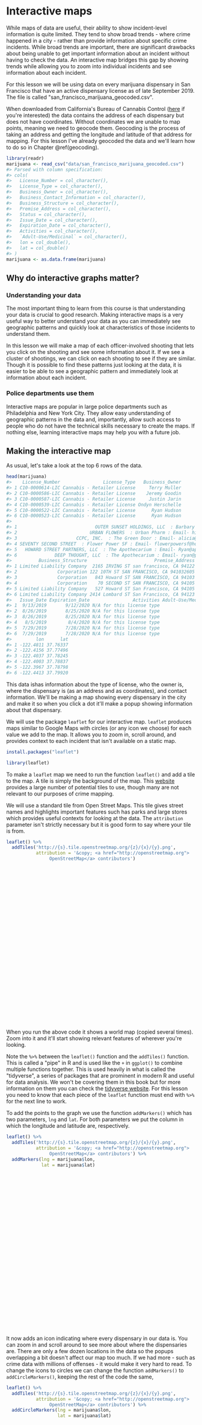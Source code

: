 
# Interactive maps

While maps of data are useful, their ability to show incident-level information is quite limited. They tend to show broad trends - where crime happened in a city - rather than provide information about specific crime incidents. While broad trends are important, there are significant drawbacks about being unable to get important information about an incident without having to check the data. An interactive map bridges this gap by showing trends while allowing you to zoom into individual incidents and see information about each incident.

For this lesson we will be using data on every marijuana dispensary in San Francisco that have an active dispensary license as of late September 2019. The file is called "san_francisco_marijuana_geocoded.csv".

When downloaded from California's Bureau of Cannabis Control ([here](https://aca5.accela.com/bcc/customization/bcc/cap/licenseSearch.aspx) if you're interested) the data contains the address of each dispensary but does not have coordinates. Without coordinates we are unable to map points, meaning we need to 
geocode them. Geocoding is the process of taking an address and getting the longitude and latitude of that address for mapping. For this lesson I've already geocoded the data and we'll learn how to do so in Chapter \@ref(geocoding).


```r
library(readr)
marijuana <- read_csv("data/san_francisco_marijuana_geocoded.csv")
#> Parsed with column specification:
#> cols(
#>   License_Number = col_character(),
#>   License_Type = col_character(),
#>   Business_Owner = col_character(),
#>   Business_Contact_Information = col_character(),
#>   Business_Structure = col_character(),
#>   Premise_Address = col_character(),
#>   Status = col_character(),
#>   Issue_Date = col_character(),
#>   Expiration_Date = col_character(),
#>   Activities = col_character(),
#>   `Adult-Use/Medicinal` = col_character(),
#>   lon = col_double(),
#>   lat = col_double()
#> )
marijuana <- as.data.frame(marijuana)
```


## Why do interactive graphs matter?

### Understanding your data

The most important thing to learn from this course is that understanding your data is crucial to good research. Making interactive maps is a very useful way to better understand your data as you can immediately see geographic patterns and quickly look at characteristics of those incidents to understand them. 

In this lesson we will make a map of each officer-involved shooting that lets you click on the shooting and see some information about it. If we see a cluster of shootings, we can click on each shooting to see if they are similar. Though it is possible to find these patterns just looking at the data, it is easier to be able to see a geographic pattern and immediately look at information about each incident.

### Police departments use them

Interactive maps are popular in large police departments such as Philadelphia and New York City. They allow easy understanding of geographic patterns in the data and, importantly, allow such access to people who do not have the technical skills necessary to create the maps. If nothing else, learning interactive maps may help you with a future job. 

## Making the interactive map 

As usual, let's take a look at the top 6 rows of the data.


```r
head(marijuana)
#>    License_Number                License_Type   Business_Owner
#> 1 C10-0000614-LIC Cannabis - Retailer License     Terry Muller
#> 2 C10-0000586-LIC Cannabis - Retailer License    Jeremy Goodin
#> 3 C10-0000587-LIC Cannabis - Retailer License     Justin Jarin
#> 4 C10-0000539-LIC Cannabis - Retailer License Ondyn Herschelle
#> 5 C10-0000522-LIC Cannabis - Retailer License      Ryan Hudson
#> 6 C10-0000523-LIC Cannabis - Retailer License      Ryan Hudson
#>                                                                                                           Business_Contact_Information
#> 1                             OUTER SUNSET HOLDINGS, LLC  : Barbary Coast Sunset : Email- terry@barbarycoastsf.com : Phone- 5107173246
#> 2                           URBAN FLOWERS  : Urban Pharm : Email- hilary@urbanpharmsf.com : Phone- 9168335343 : Website- www.up415.com
#> 3                      CCPC, INC.  : The Green Door : Email- alicia@greendoorsf.com : Phone- 4155419590 : Website- www.greendoorsf.com
#> 4 SEVENTY SECOND STREET  : Flower Power SF : Email- flowerpowersf@hotmail.com : Phone- 5103681262 : Website- flowerpowerdispensary.com
#> 5   HOWARD STREET PARTNERS, LLC  : The Apothecarium : Email- Ryan@apothecarium.com : Phone- 4157469001 : Website- www.apothecarium.com
#> 6              DEEP THOUGHT, LLC  : The Apothecarium : Email- ryan@pothecarium.com : Phone- 4157469001 : Website- www.Apothecarium.com
#>          Business_Structure                         Premise_Address Status
#> 1 Limited Liability Company  2165 IRVING ST san francisco, CA 94122 Active
#> 2               Corporation 122 10TH ST SAN FRANCISCO, CA 941032605 Active
#> 3               Corporation   843 Howard ST SAN FRANCISCO, CA 94103 Active
#> 4               Corporation    70 SECOND ST SAN FRANCISCO, CA 94105 Active
#> 5 Limited Liability Company   527 Howard ST San Francisco, CA 94105 Active
#> 6 Limited Liability Company 2414 Lombard ST San Francisco, CA 94123 Active
#>   Issue_Date Expiration_Date                Activities Adult-Use/Medicinal
#> 1  9/13/2019       9/12/2020 N/A for this license type                BOTH
#> 2  8/26/2019       8/25/2020 N/A for this license type                BOTH
#> 3  8/26/2019       8/25/2020 N/A for this license type                BOTH
#> 4   8/5/2019        8/4/2020 N/A for this license type                BOTH
#> 5  7/29/2019       7/28/2020 N/A for this license type                BOTH
#> 6  7/29/2019       7/28/2020 N/A for this license type                BOTH
#>         lon      lat
#> 1 -122.4811 37.76337
#> 2 -122.4156 37.77496
#> 3 -122.4037 37.78245
#> 4 -122.4003 37.78837
#> 5 -122.3967 37.78798
#> 6 -122.4413 37.79920
```

This data ishas information about the type of license, who the owner is, where the dispensary is (as an address and as coordinates), and contact information. We'll be making a map showing every dispensary in the city and make it so when you click a dot it'll make a popup showing information about that dispensary. 

We will use the package `leaflet` for our interactive map. `leaflet` produces maps similar to Google Maps with circles (or any icon we choose) for each value we add to the map. It allows you to zoom in, scroll around, and provides context to each incident that isn't available on a static map. 


```r
install.packages("leaflet")
```


```r
library(leaflet)
```

To make a `leaflet` map we need to run the function `leaflet()` and add a tile to the map. A tile is simply the background of the map. This [website](https://leaflet-extras.github.io/leaflet-providers/preview/) provides a large number of potential tiles to use, though many are not relevant to our purposes of crime mapping. 

We will use a standard tile from Open Street Maps. This tile gives street names and highlights important features such has parks and large stores which provides useful contexts for looking at the data. The `attribution` parameter isn't strictly necessary but it is good form to say where your tile is from.  


```r
leaflet() %>% 
  addTiles('http://{s}.tile.openstreetmap.org/{z}/{x}/{y}.png', 
           attribution = '&copy; <a href="http://openstreetmap.org">
                OpenStreetMap</a> contributors')
```

<!--html_preserve--><div id="htmlwidget-59103d2ecbaf6f64a13b" style="width:90%;height:415.296px;" class="leaflet html-widget"></div>
<script type="application/json" data-for="htmlwidget-59103d2ecbaf6f64a13b">{"x":{"options":{"crs":{"crsClass":"L.CRS.EPSG3857","code":null,"proj4def":null,"projectedBounds":null,"options":{}}},"calls":[{"method":"addTiles","args":["http://{s}.tile.openstreetmap.org/{z}/{x}/{y}.png",null,null,{"minZoom":0,"maxZoom":18,"tileSize":256,"subdomains":"abc","errorTileUrl":"","tms":false,"noWrap":false,"zoomOffset":0,"zoomReverse":false,"opacity":1,"zIndex":1,"detectRetina":false,"attribution":"&copy; <a href=\"http://openstreetmap.org\">\n                OpenStreetMap<\/a> contributors"}]}]},"evals":[],"jsHooks":[]}</script><!--/html_preserve-->

When you run the above code it shows a world map (copied several times). Zoom into it and it'll start showing relevant features of wherever you're looking.

Note the `%>%` between the `leaflet()` function and the `addTiles()` function. This is called a "pipe" in R and is used like the `+` in `ggplot()` to combine multiple functions together. This is used heavily in what is called the "tidyverse", a series of packages that are prominent in modern R and useful for data analysis. We won't be covering them in this book but for more information on them you can check the [tidyverse website](https://www.tidyverse.org/). For this lesson you need to know that each piece of the `leaflet` function must end with `%>%` for the next line to work. 

To add the points to the graph we use the function `addMarkers()` which has two parameters, `lng` and `lat`. For both parameters we put the column in which the longitude and latitude are, respectively.


```r
leaflet() %>% 
  addTiles('http://{s}.tile.openstreetmap.org/{z}/{x}/{y}.png', 
           attribution = '&copy; <a href="http://openstreetmap.org">
                OpenStreetMap</a> contributors') %>%
  addMarkers(lng = marijuana$lon, 
             lat = marijuana$lat)
```

<!--html_preserve--><div id="htmlwidget-bd15d1cb75fcb643ff32" style="width:90%;height:415.296px;" class="leaflet html-widget"></div>
<script type="application/json" data-for="htmlwidget-bd15d1cb75fcb643ff32">{"x":{"options":{"crs":{"crsClass":"L.CRS.EPSG3857","code":null,"proj4def":null,"projectedBounds":null,"options":{}}},"calls":[{"method":"addTiles","args":["http://{s}.tile.openstreetmap.org/{z}/{x}/{y}.png",null,null,{"minZoom":0,"maxZoom":18,"tileSize":256,"subdomains":"abc","errorTileUrl":"","tms":false,"noWrap":false,"zoomOffset":0,"zoomReverse":false,"opacity":1,"zIndex":1,"detectRetina":false,"attribution":"&copy; <a href=\"http://openstreetmap.org\">\n                OpenStreetMap<\/a> contributors"}]},{"method":"addMarkers","args":[[37.763368513994,37.7749608909055,37.7824456322351,37.7883655156675,37.7879786211266,37.7991993439031,37.776723025795,37.7716441737549,37.7683642435144,37.7661342361937,37.7149433225515,37.7768233749783,37.7721656633102,37.7779165026544,37.7579164818224,37.7868596560969,37.7885928301402,37.7764332217669,37.7723969821552,37.7933583439031,37.7150078334871,37.780630513994,37.7439846089216,37.7296109572681,37.7106912181603,37.7758773583299,37.7818572767325,37.756626757978,37.7434740591205,37.7820036361302,37.7765260973827,37.7470720901957,37.7573373388828],[-122.481130636274,-122.415558808789,-122.403690577558,-122.400299094379,-122.396710580876,-122.441332845548,-122.401600870362,-122.416630208985,-122.427647255684,-122.419734009839,-122.442329761989,-122.414038364158,-122.429907545098,-122.415859554417,-122.418945411016,-122.419454935744,-122.403642363466,-122.41451924661,-122.422663566606,-122.399141820013,-122.442249162935,-122.471140300998,-122.421625124618,-122.430460425904,-122.404194082723,-122.438473648075,-122.407646582867,-122.418903381384,-122.421339303364,-122.408380614202,-122.414985660825,-122.418860565064,-122.388386289774],null,null,null,{"interactive":true,"draggable":false,"keyboard":true,"title":"","alt":"","zIndexOffset":0,"opacity":1,"riseOnHover":false,"riseOffset":250},null,null,null,null,null,{"interactive":false,"permanent":false,"direction":"auto","opacity":1,"offset":[0,0],"textsize":"10px","textOnly":false,"className":"","sticky":true},null]}],"limits":{"lat":[37.7106912181603,37.7991993439031],"lng":[-122.481130636274,-122.388386289774]}},"evals":[],"jsHooks":[]}</script><!--/html_preserve-->

It now adds an icon indicating where every dispensary in our data is. You can zoom in and scroll around to see more about where the dispensaries are. There are only a few dozen locations in the data so the popups overlapping a bit doesn't affect our map too much. If we had more - such as crime data with millions of offenses - it would make it very hard to read. To change the icons to circles we can change the function `addMarkers()` to `addCircleMarkers()`, keeping the rest of the code the same, 


```r
leaflet() %>% 
  addTiles('http://{s}.tile.openstreetmap.org/{z}/{x}/{y}.png', 
           attribution = '&copy; <a href="http://openstreetmap.org">
                OpenStreetMap</a> contributors') %>%
  addCircleMarkers(lng = marijuana$lon, 
                   lat = marijuana$lat)
```

<!--html_preserve--><div id="htmlwidget-4709e44e57f1bab422a2" style="width:90%;height:415.296px;" class="leaflet html-widget"></div>
<script type="application/json" data-for="htmlwidget-4709e44e57f1bab422a2">{"x":{"options":{"crs":{"crsClass":"L.CRS.EPSG3857","code":null,"proj4def":null,"projectedBounds":null,"options":{}}},"calls":[{"method":"addTiles","args":["http://{s}.tile.openstreetmap.org/{z}/{x}/{y}.png",null,null,{"minZoom":0,"maxZoom":18,"tileSize":256,"subdomains":"abc","errorTileUrl":"","tms":false,"noWrap":false,"zoomOffset":0,"zoomReverse":false,"opacity":1,"zIndex":1,"detectRetina":false,"attribution":"&copy; <a href=\"http://openstreetmap.org\">\n                OpenStreetMap<\/a> contributors"}]},{"method":"addCircleMarkers","args":[[37.763368513994,37.7749608909055,37.7824456322351,37.7883655156675,37.7879786211266,37.7991993439031,37.776723025795,37.7716441737549,37.7683642435144,37.7661342361937,37.7149433225515,37.7768233749783,37.7721656633102,37.7779165026544,37.7579164818224,37.7868596560969,37.7885928301402,37.7764332217669,37.7723969821552,37.7933583439031,37.7150078334871,37.780630513994,37.7439846089216,37.7296109572681,37.7106912181603,37.7758773583299,37.7818572767325,37.756626757978,37.7434740591205,37.7820036361302,37.7765260973827,37.7470720901957,37.7573373388828],[-122.481130636274,-122.415558808789,-122.403690577558,-122.400299094379,-122.396710580876,-122.441332845548,-122.401600870362,-122.416630208985,-122.427647255684,-122.419734009839,-122.442329761989,-122.414038364158,-122.429907545098,-122.415859554417,-122.418945411016,-122.419454935744,-122.403642363466,-122.41451924661,-122.422663566606,-122.399141820013,-122.442249162935,-122.471140300998,-122.421625124618,-122.430460425904,-122.404194082723,-122.438473648075,-122.407646582867,-122.418903381384,-122.421339303364,-122.408380614202,-122.414985660825,-122.418860565064,-122.388386289774],10,null,null,{"interactive":true,"className":"","stroke":true,"color":"#03F","weight":5,"opacity":0.5,"fill":true,"fillColor":"#03F","fillOpacity":0.2},null,null,null,null,null,{"interactive":false,"permanent":false,"direction":"auto","opacity":1,"offset":[0,0],"textsize":"10px","textOnly":false,"className":"","sticky":true},null]}],"limits":{"lat":[37.7106912181603,37.7991993439031],"lng":[-122.481130636274,-122.388386289774]}},"evals":[],"jsHooks":[]}</script><!--/html_preserve-->

This makes the icon into circles but they are still large and cover most of the map. To adjust the size of our icons we use the `radius` parameter in `addMarkers()` or `addCircleMarkers()`. The larger the radius, the larger the icons. 


```r
leaflet() %>% 
  addTiles('http://{s}.tile.openstreetmap.org/{z}/{x}/{y}.png', 
           attribution = '&copy; <a href="http://openstreetmap.org">
                OpenStreetMap</a> contributors') %>%
  addCircleMarkers(lng = marijuana$lon, 
                   lat = marijuana$lat,
                   radius = 5)
```

<!--html_preserve--><div id="htmlwidget-11b168657148ae10291a" style="width:90%;height:415.296px;" class="leaflet html-widget"></div>
<script type="application/json" data-for="htmlwidget-11b168657148ae10291a">{"x":{"options":{"crs":{"crsClass":"L.CRS.EPSG3857","code":null,"proj4def":null,"projectedBounds":null,"options":{}}},"calls":[{"method":"addTiles","args":["http://{s}.tile.openstreetmap.org/{z}/{x}/{y}.png",null,null,{"minZoom":0,"maxZoom":18,"tileSize":256,"subdomains":"abc","errorTileUrl":"","tms":false,"noWrap":false,"zoomOffset":0,"zoomReverse":false,"opacity":1,"zIndex":1,"detectRetina":false,"attribution":"&copy; <a href=\"http://openstreetmap.org\">\n                OpenStreetMap<\/a> contributors"}]},{"method":"addCircleMarkers","args":[[37.763368513994,37.7749608909055,37.7824456322351,37.7883655156675,37.7879786211266,37.7991993439031,37.776723025795,37.7716441737549,37.7683642435144,37.7661342361937,37.7149433225515,37.7768233749783,37.7721656633102,37.7779165026544,37.7579164818224,37.7868596560969,37.7885928301402,37.7764332217669,37.7723969821552,37.7933583439031,37.7150078334871,37.780630513994,37.7439846089216,37.7296109572681,37.7106912181603,37.7758773583299,37.7818572767325,37.756626757978,37.7434740591205,37.7820036361302,37.7765260973827,37.7470720901957,37.7573373388828],[-122.481130636274,-122.415558808789,-122.403690577558,-122.400299094379,-122.396710580876,-122.441332845548,-122.401600870362,-122.416630208985,-122.427647255684,-122.419734009839,-122.442329761989,-122.414038364158,-122.429907545098,-122.415859554417,-122.418945411016,-122.419454935744,-122.403642363466,-122.41451924661,-122.422663566606,-122.399141820013,-122.442249162935,-122.471140300998,-122.421625124618,-122.430460425904,-122.404194082723,-122.438473648075,-122.407646582867,-122.418903381384,-122.421339303364,-122.408380614202,-122.414985660825,-122.418860565064,-122.388386289774],5,null,null,{"interactive":true,"className":"","stroke":true,"color":"#03F","weight":5,"opacity":0.5,"fill":true,"fillColor":"#03F","fillOpacity":0.2},null,null,null,null,null,{"interactive":false,"permanent":false,"direction":"auto","opacity":1,"offset":[0,0],"textsize":"10px","textOnly":false,"className":"","sticky":true},null]}],"limits":{"lat":[37.7106912181603,37.7991993439031],"lng":[-122.481130636274,-122.388386289774]}},"evals":[],"jsHooks":[]}</script><!--/html_preserve-->

Setting the `radius` option to 5 shrinks the size of the icon a lot. In your own maps you'll have to fiddle with this option to get it to look the way you want. Let's move on to adding information about each icon when clicked upon. 

## Adding popup information

The parameter `popup` in the `addMarkers()` or `addCircleMarkers()` functions lets you input a character value (if not already a character value it will convert it to one) and that will be shown as a popup when you click on the icon. Let's start simple here by inputting the business owner column in our data and then build it up to a more complicated popup. 


```r
leaflet() %>% 
  addTiles('http://{s}.tile.openstreetmap.org/{z}/{x}/{y}.png', 
           attribution = '&copy; <a href="http://openstreetmap.org">
                OpenStreetMap</a> contributors') %>%
  addCircleMarkers(lng = marijuana$lon, 
             lat = marijuana$lat,
                   radius = 5,
                   popup = marijuana$Business_Owner)
```

<!--html_preserve--><div id="htmlwidget-5b9f61d6dd3808260d1e" style="width:90%;height:415.296px;" class="leaflet html-widget"></div>
<script type="application/json" data-for="htmlwidget-5b9f61d6dd3808260d1e">{"x":{"options":{"crs":{"crsClass":"L.CRS.EPSG3857","code":null,"proj4def":null,"projectedBounds":null,"options":{}}},"calls":[{"method":"addTiles","args":["http://{s}.tile.openstreetmap.org/{z}/{x}/{y}.png",null,null,{"minZoom":0,"maxZoom":18,"tileSize":256,"subdomains":"abc","errorTileUrl":"","tms":false,"noWrap":false,"zoomOffset":0,"zoomReverse":false,"opacity":1,"zIndex":1,"detectRetina":false,"attribution":"&copy; <a href=\"http://openstreetmap.org\">\n                OpenStreetMap<\/a> contributors"}]},{"method":"addCircleMarkers","args":[[37.763368513994,37.7749608909055,37.7824456322351,37.7883655156675,37.7879786211266,37.7991993439031,37.776723025795,37.7716441737549,37.7683642435144,37.7661342361937,37.7149433225515,37.7768233749783,37.7721656633102,37.7779165026544,37.7579164818224,37.7868596560969,37.7885928301402,37.7764332217669,37.7723969821552,37.7933583439031,37.7150078334871,37.780630513994,37.7439846089216,37.7296109572681,37.7106912181603,37.7758773583299,37.7818572767325,37.756626757978,37.7434740591205,37.7820036361302,37.7765260973827,37.7470720901957,37.7573373388828],[-122.481130636274,-122.415558808789,-122.403690577558,-122.400299094379,-122.396710580876,-122.441332845548,-122.401600870362,-122.416630208985,-122.427647255684,-122.419734009839,-122.442329761989,-122.414038364158,-122.429907545098,-122.415859554417,-122.418945411016,-122.419454935744,-122.403642363466,-122.41451924661,-122.422663566606,-122.399141820013,-122.442249162935,-122.471140300998,-122.421625124618,-122.430460425904,-122.404194082723,-122.438473648075,-122.407646582867,-122.418903381384,-122.421339303364,-122.408380614202,-122.414985660825,-122.418860565064,-122.388386289774],5,null,null,{"interactive":true,"className":"","stroke":true,"color":"#03F","weight":5,"opacity":0.5,"fill":true,"fillColor":"#03F","fillOpacity":0.2},null,null,["Terry Muller","Jeremy Goodin","Justin Jarin","Ondyn Herschelle","Ryan Hudson","Ryan Hudson","Cameron Wald","Almir Guimaraes","Ryan Hudson","Michael Breyburg","Caleb Counts","Joseph Pearson","Joseph Pearson","Brendan Hallinan","Khader ElShawa","Clayton Kopp","Wyatt Lin","Heidi Hanley","Abdelkader Chenbod","Tara McKnight","Mikhail Mekk","Martin Higgins","Martin Higgins","Kevin Reed","Victor Nguyen","Tariq Alazraie: Tariq Alazraie","Jesse Henry","gus murad","Brian Mitchell: Brian Mitchell","Stephen Rechif","Martin Olive","Arthur Vugelman: Arthur Vugelman","Robert Watson: Robert Watson"],null,null,{"interactive":false,"permanent":false,"direction":"auto","opacity":1,"offset":[0,0],"textsize":"10px","textOnly":false,"className":"","sticky":true},null]}],"limits":{"lat":[37.7106912181603,37.7991993439031],"lng":[-122.481130636274,-122.388386289774]}},"evals":[],"jsHooks":[]}</script><!--/html_preserve-->

Try clicking around and you'll see that the owner of the dispensary you clicked on appears over the dot. We usually want to have a title indicating what the value in the popup means. We can do this by using the `paste()` function to combine text explaining the value with the value itself. Let's add the words "Business Owner:" before the business owner column.


```r
leaflet() %>% 
  addTiles('http://{s}.tile.openstreetmap.org/{z}/{x}/{y}.png', 
           attribution = '&copy; <a href="http://openstreetmap.org">
                OpenStreetMap</a> contributors') %>%
  addCircleMarkers(lng = marijuana$lon, 
             lat = marijuana$lat,
                   radius = 5,
                   popup = paste("Business Owner:", marijuana$Business_Owner))
```

<!--html_preserve--><div id="htmlwidget-58e62786100a39e62e7a" style="width:90%;height:415.296px;" class="leaflet html-widget"></div>
<script type="application/json" data-for="htmlwidget-58e62786100a39e62e7a">{"x":{"options":{"crs":{"crsClass":"L.CRS.EPSG3857","code":null,"proj4def":null,"projectedBounds":null,"options":{}}},"calls":[{"method":"addTiles","args":["http://{s}.tile.openstreetmap.org/{z}/{x}/{y}.png",null,null,{"minZoom":0,"maxZoom":18,"tileSize":256,"subdomains":"abc","errorTileUrl":"","tms":false,"noWrap":false,"zoomOffset":0,"zoomReverse":false,"opacity":1,"zIndex":1,"detectRetina":false,"attribution":"&copy; <a href=\"http://openstreetmap.org\">\n                OpenStreetMap<\/a> contributors"}]},{"method":"addCircleMarkers","args":[[37.763368513994,37.7749608909055,37.7824456322351,37.7883655156675,37.7879786211266,37.7991993439031,37.776723025795,37.7716441737549,37.7683642435144,37.7661342361937,37.7149433225515,37.7768233749783,37.7721656633102,37.7779165026544,37.7579164818224,37.7868596560969,37.7885928301402,37.7764332217669,37.7723969821552,37.7933583439031,37.7150078334871,37.780630513994,37.7439846089216,37.7296109572681,37.7106912181603,37.7758773583299,37.7818572767325,37.756626757978,37.7434740591205,37.7820036361302,37.7765260973827,37.7470720901957,37.7573373388828],[-122.481130636274,-122.415558808789,-122.403690577558,-122.400299094379,-122.396710580876,-122.441332845548,-122.401600870362,-122.416630208985,-122.427647255684,-122.419734009839,-122.442329761989,-122.414038364158,-122.429907545098,-122.415859554417,-122.418945411016,-122.419454935744,-122.403642363466,-122.41451924661,-122.422663566606,-122.399141820013,-122.442249162935,-122.471140300998,-122.421625124618,-122.430460425904,-122.404194082723,-122.438473648075,-122.407646582867,-122.418903381384,-122.421339303364,-122.408380614202,-122.414985660825,-122.418860565064,-122.388386289774],5,null,null,{"interactive":true,"className":"","stroke":true,"color":"#03F","weight":5,"opacity":0.5,"fill":true,"fillColor":"#03F","fillOpacity":0.2},null,null,["Business Owner: Terry Muller","Business Owner: Jeremy Goodin","Business Owner: Justin Jarin","Business Owner: Ondyn Herschelle","Business Owner: Ryan Hudson","Business Owner: Ryan Hudson","Business Owner: Cameron Wald","Business Owner: Almir Guimaraes","Business Owner: Ryan Hudson","Business Owner: Michael Breyburg","Business Owner: Caleb Counts","Business Owner: Joseph Pearson","Business Owner: Joseph Pearson","Business Owner: Brendan Hallinan","Business Owner: Khader ElShawa","Business Owner: Clayton Kopp","Business Owner: Wyatt Lin","Business Owner: Heidi Hanley","Business Owner: Abdelkader Chenbod","Business Owner: Tara McKnight","Business Owner: Mikhail Mekk","Business Owner: Martin Higgins","Business Owner: Martin Higgins","Business Owner: Kevin Reed","Business Owner: Victor Nguyen","Business Owner: Tariq Alazraie: Tariq Alazraie","Business Owner: Jesse Henry","Business Owner: gus murad","Business Owner: Brian Mitchell: Brian Mitchell","Business Owner: Stephen Rechif","Business Owner: Martin Olive","Business Owner: Arthur Vugelman: Arthur Vugelman","Business Owner: Robert Watson: Robert Watson"],null,null,{"interactive":false,"permanent":false,"direction":"auto","opacity":1,"offset":[0,0],"textsize":"10px","textOnly":false,"className":"","sticky":true},null]}],"limits":{"lat":[37.7106912181603,37.7991993439031],"lng":[-122.481130636274,-122.388386289774]}},"evals":[],"jsHooks":[]}</script><!--/html_preserve-->

We don't have too much information in the data but we let's add the address and license number to the popup by adding them to the `paste()` function we're using. 


```r
leaflet() %>% 
  addTiles('http://{s}.tile.openstreetmap.org/{z}/{x}/{y}.png', 
           attribution = '&copy; <a href="http://openstreetmap.org">
                OpenStreetMap</a> contributors') %>%
  addCircleMarkers(lng = marijuana$lon, 
             lat = marijuana$lat,
                   radius = 5,
                   popup = paste("Business Owner:", marijuana$Business_Owner,
                                 "Address:", marijuana$Premise_Address,
                                 "License:", marijuana$License_Number))
```

<!--html_preserve--><div id="htmlwidget-da07234df011a897ae41" style="width:90%;height:415.296px;" class="leaflet html-widget"></div>
<script type="application/json" data-for="htmlwidget-da07234df011a897ae41">{"x":{"options":{"crs":{"crsClass":"L.CRS.EPSG3857","code":null,"proj4def":null,"projectedBounds":null,"options":{}}},"calls":[{"method":"addTiles","args":["http://{s}.tile.openstreetmap.org/{z}/{x}/{y}.png",null,null,{"minZoom":0,"maxZoom":18,"tileSize":256,"subdomains":"abc","errorTileUrl":"","tms":false,"noWrap":false,"zoomOffset":0,"zoomReverse":false,"opacity":1,"zIndex":1,"detectRetina":false,"attribution":"&copy; <a href=\"http://openstreetmap.org\">\n                OpenStreetMap<\/a> contributors"}]},{"method":"addCircleMarkers","args":[[37.763368513994,37.7749608909055,37.7824456322351,37.7883655156675,37.7879786211266,37.7991993439031,37.776723025795,37.7716441737549,37.7683642435144,37.7661342361937,37.7149433225515,37.7768233749783,37.7721656633102,37.7779165026544,37.7579164818224,37.7868596560969,37.7885928301402,37.7764332217669,37.7723969821552,37.7933583439031,37.7150078334871,37.780630513994,37.7439846089216,37.7296109572681,37.7106912181603,37.7758773583299,37.7818572767325,37.756626757978,37.7434740591205,37.7820036361302,37.7765260973827,37.7470720901957,37.7573373388828],[-122.481130636274,-122.415558808789,-122.403690577558,-122.400299094379,-122.396710580876,-122.441332845548,-122.401600870362,-122.416630208985,-122.427647255684,-122.419734009839,-122.442329761989,-122.414038364158,-122.429907545098,-122.415859554417,-122.418945411016,-122.419454935744,-122.403642363466,-122.41451924661,-122.422663566606,-122.399141820013,-122.442249162935,-122.471140300998,-122.421625124618,-122.430460425904,-122.404194082723,-122.438473648075,-122.407646582867,-122.418903381384,-122.421339303364,-122.408380614202,-122.414985660825,-122.418860565064,-122.388386289774],5,null,null,{"interactive":true,"className":"","stroke":true,"color":"#03F","weight":5,"opacity":0.5,"fill":true,"fillColor":"#03F","fillOpacity":0.2},null,null,["Business Owner: Terry Muller Address: 2165 IRVING ST san francisco, CA 94122 License: C10-0000614-LIC","Business Owner: Jeremy Goodin Address: 122 10TH ST SAN FRANCISCO, CA 941032605 License: C10-0000586-LIC","Business Owner: Justin Jarin Address: 843 Howard ST SAN FRANCISCO, CA 94103 License: C10-0000587-LIC","Business Owner: Ondyn Herschelle Address: 70 SECOND ST SAN FRANCISCO, CA 94105 License: C10-0000539-LIC","Business Owner: Ryan Hudson Address: 527 Howard ST San Francisco, CA 94105 License: C10-0000522-LIC","Business Owner: Ryan Hudson Address: 2414 Lombard ST San Francisco, CA 94123 License: C10-0000523-LIC","Business Owner: Cameron Wald Address: 761 BRYANT ST SAN FRANCISCO, CA 941071014 License: C10-0000527-LIC","Business Owner: Almir Guimaraes Address: 211 12th ST San Francisco, CA 941033717 License: C10-0000512-LIC","Business Owner: Ryan Hudson Address: 2029 MARKET ST SAN FRANCISCO, CA 94114 License: C10-0000515-LIC","Business Owner: Michael Breyburg Address: 1933 MISSION ST SAN FRANCISCO, CA 941033441 License: C10-0000490-LIC","Business Owner: Caleb Counts Address: 5234 MISSION ST SAN FRANCISCO, CA 941123732 License: C10-0000501-LIC","Business Owner: Joseph Pearson Address: 1256 Mission ST San Francisco, CA 94103 License: C10-0000452-LIC","Business Owner: Joseph Pearson Address: 473 Haight ST San Francisco, CA 94117 License: C10-0000453-LIC","Business Owner: Brendan Hallinan Address: 1276 Market ST San Francisco, CA 94102 License: C10-0000427-LIC","Business Owner: Khader ElShawa Address: 2441 MISSION ST SAN FRANCISCO, CA 941102414 License: C10-0000437-LIC","Business Owner: Clayton Kopp Address: 1077 POST ST SAN FRANCISCO, CA 94109 License: C10-0000387-LIC","Business Owner: Wyatt Lin Address: 49 KEARNY ST SAN FRANCISCO, CA 94108 License: C10-0000358-LIC","Business Owner: Heidi Hanley Address: 1284 MISSION ST SAN FRANCISCO, CA 94103 License: C10-0000308-LIC","Business Owner: Abdelkader Chenbod Address: 14 VALENCIA ST SAN FRANCISCO, CA 941031102 License: C10-0000281-LIC","Business Owner: Tara McKnight Address: 212 CALIFORNIA ST SAN FRANCISCO, CA 941114405 License: C10-0000282-LIC","Business Owner: Mikhail Mekk Address: 5258 MISSION ST SAN FRANCISCO, CA 94112 License: C10-0000265-LIC","Business Owner: Martin Higgins Address: 4811 GEARY BLVD SAN FRANCISCO, CA 94118 License: C10-0000202-LIC","Business Owner: Martin Higgins Address: 33 29TH ST SAN FRANCISCO, CA 94110 License: C10-0000205-LIC","Business Owner: Kevin Reed Address: 4218 MISSION ST SAN FRANCISCO, CA 94112 License: C10-0000200-LIC","Business Owner: Victor Nguyen Address: 2442 BAYSHORE BLVD SAN FRANCISCO, CA 94134 License: C10-0000152-LIC","Business Owner: Tariq Alazraie: Tariq Alazraie Address: 1326 Grove ST San Francisco, CA 94117 License: C10-0000158-LIC","Business Owner: Jesse Henry Address: 952 MISSION ST SAN FRANCISCO, CA 941032911 License: C10-0000127-LIC","Business Owner: gus murad Address: 2520 Mission ST San Francisco, CA 94110 License: C10-0000133-LIC","Business Owner: Brian Mitchell: Brian Mitchell Address: 3326 mission ST san francisco, CA 94110 License: C10-0000053-LIC","Business Owner: Stephen Rechif Address: 471 JESSIE ST SAN FRANCISCO, CA 94103 License: C10-0000043-LIC","Business Owner: Martin Olive Address: 79 9TH ST SAN FRANCISCO, CA 941031401 License: C10-0000035-LIC","Business Owner: Arthur Vugelman: Arthur Vugelman Address: 3139 MISSION ST SAN FRANCISCO, CA 94110 License: C10-0000016-LIC","Business Owner: Robert Watson: Robert Watson Address: 2544 3RD ST SAN FRANCISCO, CA 94122 License: C10-0000005-LIC"],null,null,{"interactive":false,"permanent":false,"direction":"auto","opacity":1,"offset":[0,0],"textsize":"10px","textOnly":false,"className":"","sticky":true},null]}],"limits":{"lat":[37.7106912181603,37.7991993439031],"lng":[-122.481130636274,-122.388386289774]}},"evals":[],"jsHooks":[]}</script><!--/html_preserve-->

Just adding the location text makes it try to print out everything on one line which is hard to read. If we add the text `<br>` where we want a line break it will make one. `<br>` is the HTML tag for line-break which is why it works making a new line in this case. 


```r
leaflet() %>% 
  addTiles('http://{s}.tile.openstreetmap.org/{z}/{x}/{y}.png', 
           attribution = '&copy; <a href="http://openstreetmap.org">
                OpenStreetMap</a> contributors') %>%
  addCircleMarkers(lng = marijuana$lon, 
             lat = marijuana$lat,
                   radius = 5,
                   popup = paste("Business Owner:", marijuana$Business_Owner,
                                 "<br>",
                                 "Address:", marijuana$Premise_Address,
                                 "<br>",
                                 "License:", marijuana$License_Number))
```

<!--html_preserve--><div id="htmlwidget-264076b961d32af3464d" style="width:90%;height:415.296px;" class="leaflet html-widget"></div>
<script type="application/json" data-for="htmlwidget-264076b961d32af3464d">{"x":{"options":{"crs":{"crsClass":"L.CRS.EPSG3857","code":null,"proj4def":null,"projectedBounds":null,"options":{}}},"calls":[{"method":"addTiles","args":["http://{s}.tile.openstreetmap.org/{z}/{x}/{y}.png",null,null,{"minZoom":0,"maxZoom":18,"tileSize":256,"subdomains":"abc","errorTileUrl":"","tms":false,"noWrap":false,"zoomOffset":0,"zoomReverse":false,"opacity":1,"zIndex":1,"detectRetina":false,"attribution":"&copy; <a href=\"http://openstreetmap.org\">\n                OpenStreetMap<\/a> contributors"}]},{"method":"addCircleMarkers","args":[[37.763368513994,37.7749608909055,37.7824456322351,37.7883655156675,37.7879786211266,37.7991993439031,37.776723025795,37.7716441737549,37.7683642435144,37.7661342361937,37.7149433225515,37.7768233749783,37.7721656633102,37.7779165026544,37.7579164818224,37.7868596560969,37.7885928301402,37.7764332217669,37.7723969821552,37.7933583439031,37.7150078334871,37.780630513994,37.7439846089216,37.7296109572681,37.7106912181603,37.7758773583299,37.7818572767325,37.756626757978,37.7434740591205,37.7820036361302,37.7765260973827,37.7470720901957,37.7573373388828],[-122.481130636274,-122.415558808789,-122.403690577558,-122.400299094379,-122.396710580876,-122.441332845548,-122.401600870362,-122.416630208985,-122.427647255684,-122.419734009839,-122.442329761989,-122.414038364158,-122.429907545098,-122.415859554417,-122.418945411016,-122.419454935744,-122.403642363466,-122.41451924661,-122.422663566606,-122.399141820013,-122.442249162935,-122.471140300998,-122.421625124618,-122.430460425904,-122.404194082723,-122.438473648075,-122.407646582867,-122.418903381384,-122.421339303364,-122.408380614202,-122.414985660825,-122.418860565064,-122.388386289774],5,null,null,{"interactive":true,"className":"","stroke":true,"color":"#03F","weight":5,"opacity":0.5,"fill":true,"fillColor":"#03F","fillOpacity":0.2},null,null,["Business Owner: Terry Muller <br> Address: 2165 IRVING ST san francisco, CA 94122 <br> License: C10-0000614-LIC","Business Owner: Jeremy Goodin <br> Address: 122 10TH ST SAN FRANCISCO, CA 941032605 <br> License: C10-0000586-LIC","Business Owner: Justin Jarin <br> Address: 843 Howard ST SAN FRANCISCO, CA 94103 <br> License: C10-0000587-LIC","Business Owner: Ondyn Herschelle <br> Address: 70 SECOND ST SAN FRANCISCO, CA 94105 <br> License: C10-0000539-LIC","Business Owner: Ryan Hudson <br> Address: 527 Howard ST San Francisco, CA 94105 <br> License: C10-0000522-LIC","Business Owner: Ryan Hudson <br> Address: 2414 Lombard ST San Francisco, CA 94123 <br> License: C10-0000523-LIC","Business Owner: Cameron Wald <br> Address: 761 BRYANT ST SAN FRANCISCO, CA 941071014 <br> License: C10-0000527-LIC","Business Owner: Almir Guimaraes <br> Address: 211 12th ST San Francisco, CA 941033717 <br> License: C10-0000512-LIC","Business Owner: Ryan Hudson <br> Address: 2029 MARKET ST SAN FRANCISCO, CA 94114 <br> License: C10-0000515-LIC","Business Owner: Michael Breyburg <br> Address: 1933 MISSION ST SAN FRANCISCO, CA 941033441 <br> License: C10-0000490-LIC","Business Owner: Caleb Counts <br> Address: 5234 MISSION ST SAN FRANCISCO, CA 941123732 <br> License: C10-0000501-LIC","Business Owner: Joseph Pearson <br> Address: 1256 Mission ST San Francisco, CA 94103 <br> License: C10-0000452-LIC","Business Owner: Joseph Pearson <br> Address: 473 Haight ST San Francisco, CA 94117 <br> License: C10-0000453-LIC","Business Owner: Brendan Hallinan <br> Address: 1276 Market ST San Francisco, CA 94102 <br> License: C10-0000427-LIC","Business Owner: Khader ElShawa <br> Address: 2441 MISSION ST SAN FRANCISCO, CA 941102414 <br> License: C10-0000437-LIC","Business Owner: Clayton Kopp <br> Address: 1077 POST ST SAN FRANCISCO, CA 94109 <br> License: C10-0000387-LIC","Business Owner: Wyatt Lin <br> Address: 49 KEARNY ST SAN FRANCISCO, CA 94108 <br> License: C10-0000358-LIC","Business Owner: Heidi Hanley <br> Address: 1284 MISSION ST SAN FRANCISCO, CA 94103 <br> License: C10-0000308-LIC","Business Owner: Abdelkader Chenbod <br> Address: 14 VALENCIA ST SAN FRANCISCO, CA 941031102 <br> License: C10-0000281-LIC","Business Owner: Tara McKnight <br> Address: 212 CALIFORNIA ST SAN FRANCISCO, CA 941114405 <br> License: C10-0000282-LIC","Business Owner: Mikhail Mekk <br> Address: 5258 MISSION ST SAN FRANCISCO, CA 94112 <br> License: C10-0000265-LIC","Business Owner: Martin Higgins <br> Address: 4811 GEARY BLVD SAN FRANCISCO, CA 94118 <br> License: C10-0000202-LIC","Business Owner: Martin Higgins <br> Address: 33 29TH ST SAN FRANCISCO, CA 94110 <br> License: C10-0000205-LIC","Business Owner: Kevin Reed <br> Address: 4218 MISSION ST SAN FRANCISCO, CA 94112 <br> License: C10-0000200-LIC","Business Owner: Victor Nguyen <br> Address: 2442 BAYSHORE BLVD SAN FRANCISCO, CA 94134 <br> License: C10-0000152-LIC","Business Owner: Tariq Alazraie: Tariq Alazraie <br> Address: 1326 Grove ST San Francisco, CA 94117 <br> License: C10-0000158-LIC","Business Owner: Jesse Henry <br> Address: 952 MISSION ST SAN FRANCISCO, CA 941032911 <br> License: C10-0000127-LIC","Business Owner: gus murad <br> Address: 2520 Mission ST San Francisco, CA 94110 <br> License: C10-0000133-LIC","Business Owner: Brian Mitchell: Brian Mitchell <br> Address: 3326 mission ST san francisco, CA 94110 <br> License: C10-0000053-LIC","Business Owner: Stephen Rechif <br> Address: 471 JESSIE ST SAN FRANCISCO, CA 94103 <br> License: C10-0000043-LIC","Business Owner: Martin Olive <br> Address: 79 9TH ST SAN FRANCISCO, CA 941031401 <br> License: C10-0000035-LIC","Business Owner: Arthur Vugelman: Arthur Vugelman <br> Address: 3139 MISSION ST SAN FRANCISCO, CA 94110 <br> License: C10-0000016-LIC","Business Owner: Robert Watson: Robert Watson <br> Address: 2544 3RD ST SAN FRANCISCO, CA 94122 <br> License: C10-0000005-LIC"],null,null,{"interactive":false,"permanent":false,"direction":"auto","opacity":1,"offset":[0,0],"textsize":"10px","textOnly":false,"className":"","sticky":true},null]}],"limits":{"lat":[37.7106912181603,37.7991993439031],"lng":[-122.481130636274,-122.388386289774]}},"evals":[],"jsHooks":[]}</script><!--/html_preserve-->

## Dealing with too many markers

In our case with only 33 rows of data, turning the markers to circles solves our visibility issue. In cases with many more rows of data, this doesn't always work. The other solution is to cluster the data into groups where the dots only show if you zoom down. 

If we add the code `clusterOptions = markerClusterOptions()` to our `addCircleMarkers()` it will cluster for us. 


```r
leaflet() %>% 
  addTiles('http://{s}.tile.openstreetmap.org/{z}/{x}/{y}.png', 
           attribution = '&copy; <a href="http://openstreetmap.org">
                OpenStreetMap</a> contributors') %>%
  addCircleMarkers(lng = marijuana$lon, 
             lat = marijuana$lat,
                   radius = 5,
                   popup = paste("Business Owner:", marijuana$Business_Owner,
                                 "<br>",
                                 "Address:", marijuana$Premise_Address,
                                 "<br>",
                                 "License:", marijuana$License_Number),
                   clusterOptions = markerClusterOptions())
```

<!--html_preserve--><div id="htmlwidget-622af3b28216867c2739" style="width:90%;height:415.296px;" class="leaflet html-widget"></div>
<script type="application/json" data-for="htmlwidget-622af3b28216867c2739">{"x":{"options":{"crs":{"crsClass":"L.CRS.EPSG3857","code":null,"proj4def":null,"projectedBounds":null,"options":{}}},"calls":[{"method":"addTiles","args":["http://{s}.tile.openstreetmap.org/{z}/{x}/{y}.png",null,null,{"minZoom":0,"maxZoom":18,"tileSize":256,"subdomains":"abc","errorTileUrl":"","tms":false,"noWrap":false,"zoomOffset":0,"zoomReverse":false,"opacity":1,"zIndex":1,"detectRetina":false,"attribution":"&copy; <a href=\"http://openstreetmap.org\">\n                OpenStreetMap<\/a> contributors"}]},{"method":"addCircleMarkers","args":[[37.763368513994,37.7749608909055,37.7824456322351,37.7883655156675,37.7879786211266,37.7991993439031,37.776723025795,37.7716441737549,37.7683642435144,37.7661342361937,37.7149433225515,37.7768233749783,37.7721656633102,37.7779165026544,37.7579164818224,37.7868596560969,37.7885928301402,37.7764332217669,37.7723969821552,37.7933583439031,37.7150078334871,37.780630513994,37.7439846089216,37.7296109572681,37.7106912181603,37.7758773583299,37.7818572767325,37.756626757978,37.7434740591205,37.7820036361302,37.7765260973827,37.7470720901957,37.7573373388828],[-122.481130636274,-122.415558808789,-122.403690577558,-122.400299094379,-122.396710580876,-122.441332845548,-122.401600870362,-122.416630208985,-122.427647255684,-122.419734009839,-122.442329761989,-122.414038364158,-122.429907545098,-122.415859554417,-122.418945411016,-122.419454935744,-122.403642363466,-122.41451924661,-122.422663566606,-122.399141820013,-122.442249162935,-122.471140300998,-122.421625124618,-122.430460425904,-122.404194082723,-122.438473648075,-122.407646582867,-122.418903381384,-122.421339303364,-122.408380614202,-122.414985660825,-122.418860565064,-122.388386289774],5,null,null,{"interactive":true,"className":"","stroke":true,"color":"#03F","weight":5,"opacity":0.5,"fill":true,"fillColor":"#03F","fillOpacity":0.2},{"showCoverageOnHover":true,"zoomToBoundsOnClick":true,"spiderfyOnMaxZoom":true,"removeOutsideVisibleBounds":true,"spiderLegPolylineOptions":{"weight":1.5,"color":"#222","opacity":0.5},"freezeAtZoom":false},null,["Business Owner: Terry Muller <br> Address: 2165 IRVING ST san francisco, CA 94122 <br> License: C10-0000614-LIC","Business Owner: Jeremy Goodin <br> Address: 122 10TH ST SAN FRANCISCO, CA 941032605 <br> License: C10-0000586-LIC","Business Owner: Justin Jarin <br> Address: 843 Howard ST SAN FRANCISCO, CA 94103 <br> License: C10-0000587-LIC","Business Owner: Ondyn Herschelle <br> Address: 70 SECOND ST SAN FRANCISCO, CA 94105 <br> License: C10-0000539-LIC","Business Owner: Ryan Hudson <br> Address: 527 Howard ST San Francisco, CA 94105 <br> License: C10-0000522-LIC","Business Owner: Ryan Hudson <br> Address: 2414 Lombard ST San Francisco, CA 94123 <br> License: C10-0000523-LIC","Business Owner: Cameron Wald <br> Address: 761 BRYANT ST SAN FRANCISCO, CA 941071014 <br> License: C10-0000527-LIC","Business Owner: Almir Guimaraes <br> Address: 211 12th ST San Francisco, CA 941033717 <br> License: C10-0000512-LIC","Business Owner: Ryan Hudson <br> Address: 2029 MARKET ST SAN FRANCISCO, CA 94114 <br> License: C10-0000515-LIC","Business Owner: Michael Breyburg <br> Address: 1933 MISSION ST SAN FRANCISCO, CA 941033441 <br> License: C10-0000490-LIC","Business Owner: Caleb Counts <br> Address: 5234 MISSION ST SAN FRANCISCO, CA 941123732 <br> License: C10-0000501-LIC","Business Owner: Joseph Pearson <br> Address: 1256 Mission ST San Francisco, CA 94103 <br> License: C10-0000452-LIC","Business Owner: Joseph Pearson <br> Address: 473 Haight ST San Francisco, CA 94117 <br> License: C10-0000453-LIC","Business Owner: Brendan Hallinan <br> Address: 1276 Market ST San Francisco, CA 94102 <br> License: C10-0000427-LIC","Business Owner: Khader ElShawa <br> Address: 2441 MISSION ST SAN FRANCISCO, CA 941102414 <br> License: C10-0000437-LIC","Business Owner: Clayton Kopp <br> Address: 1077 POST ST SAN FRANCISCO, CA 94109 <br> License: C10-0000387-LIC","Business Owner: Wyatt Lin <br> Address: 49 KEARNY ST SAN FRANCISCO, CA 94108 <br> License: C10-0000358-LIC","Business Owner: Heidi Hanley <br> Address: 1284 MISSION ST SAN FRANCISCO, CA 94103 <br> License: C10-0000308-LIC","Business Owner: Abdelkader Chenbod <br> Address: 14 VALENCIA ST SAN FRANCISCO, CA 941031102 <br> License: C10-0000281-LIC","Business Owner: Tara McKnight <br> Address: 212 CALIFORNIA ST SAN FRANCISCO, CA 941114405 <br> License: C10-0000282-LIC","Business Owner: Mikhail Mekk <br> Address: 5258 MISSION ST SAN FRANCISCO, CA 94112 <br> License: C10-0000265-LIC","Business Owner: Martin Higgins <br> Address: 4811 GEARY BLVD SAN FRANCISCO, CA 94118 <br> License: C10-0000202-LIC","Business Owner: Martin Higgins <br> Address: 33 29TH ST SAN FRANCISCO, CA 94110 <br> License: C10-0000205-LIC","Business Owner: Kevin Reed <br> Address: 4218 MISSION ST SAN FRANCISCO, CA 94112 <br> License: C10-0000200-LIC","Business Owner: Victor Nguyen <br> Address: 2442 BAYSHORE BLVD SAN FRANCISCO, CA 94134 <br> License: C10-0000152-LIC","Business Owner: Tariq Alazraie: Tariq Alazraie <br> Address: 1326 Grove ST San Francisco, CA 94117 <br> License: C10-0000158-LIC","Business Owner: Jesse Henry <br> Address: 952 MISSION ST SAN FRANCISCO, CA 941032911 <br> License: C10-0000127-LIC","Business Owner: gus murad <br> Address: 2520 Mission ST San Francisco, CA 94110 <br> License: C10-0000133-LIC","Business Owner: Brian Mitchell: Brian Mitchell <br> Address: 3326 mission ST san francisco, CA 94110 <br> License: C10-0000053-LIC","Business Owner: Stephen Rechif <br> Address: 471 JESSIE ST SAN FRANCISCO, CA 94103 <br> License: C10-0000043-LIC","Business Owner: Martin Olive <br> Address: 79 9TH ST SAN FRANCISCO, CA 941031401 <br> License: C10-0000035-LIC","Business Owner: Arthur Vugelman: Arthur Vugelman <br> Address: 3139 MISSION ST SAN FRANCISCO, CA 94110 <br> License: C10-0000016-LIC","Business Owner: Robert Watson: Robert Watson <br> Address: 2544 3RD ST SAN FRANCISCO, CA 94122 <br> License: C10-0000005-LIC"],null,null,{"interactive":false,"permanent":false,"direction":"auto","opacity":1,"offset":[0,0],"textsize":"10px","textOnly":false,"className":"","sticky":true},null]}],"limits":{"lat":[37.7106912181603,37.7991993439031],"lng":[-122.481130636274,-122.388386289774]}},"evals":[],"jsHooks":[]}</script><!--/html_preserve-->

Locations close to each other are grouped together in fairly arbitrary groupings and we can see how large each grouping is by moving our cursor over the circle. Click on a circle or zoom in and and it will show smaller groupings at lower levels of aggregation. Keep clicking or zooming in and it will eventually show each location as its own circle. 

This method is very useful for dealing with huge amounts of data as it avoids overflowing the map with too many icons at one time. A downside, however, is that the clusters are created arbitrarily meaning that important context, such as neighborhood, can be lost. 

## Interactive choropleth maps

In Chapter \@ref(choropleth-maps) we worked on choropleth maps which are maps with shaded regions, such as states colored by which political party won them in an election. Here we will make interactive choropleth maps where you can click on a shaded region and see information about that region. We'll make the same map as before - Census tracts with the number of officer-involved shootings. 

Let's load the tract-level officer-involved shooting data we made earlier. 


```r
load("data/philly_tracts_shootings.rda")
#> Warning in readChar(con, 5L, useBytes = TRUE): cannot open compressed
#> file 'data/philly_tracts_shootings.rda', probable reason 'No such file or
#> directory'
#> Error in readChar(con, 5L, useBytes = TRUE): cannot open the connection
```

We'll begin the `leaflet` map similar to before but use the function `addPolygons()` and our input here is the geometry column of *philly_tracts_shootings*. 


```r
leaflet()  %>% 
  addTiles('http://{s}.tile.openstreetmap.org/{z}/{x}/{y}.png', 
           attribution = '&copy; <a href="http://openstreetmap.org">
                OpenStreetMap</a> contributors') %>%
  addPolygons(data = philly_tracts_shootings$geometry)
#> Error in derivePolygons(data, lng, lat, missing(lng), missing(lat), "addPolygons"): object 'philly_tracts_shootings' not found
```

It gives us a blank map because our polygons are projected to Philly's projection while the `leaflet` map expects the standard CRS, WGS84 which uses longitude and latitude. So we need to change our projection to that using the `st_transform()` function from the `sf` package. 


```r
library(sf)
#> Linking to GEOS 3.6.1, GDAL 2.2.3, PROJ 4.9.3
philly_tracts_shootings <- st_transform(philly_tracts_shootings,
                                        crs = "+proj=longlat +datum=WGS84")
#> Error in st_transform(philly_tracts_shootings, crs = "+proj=longlat +datum=WGS84"): object 'philly_tracts_shootings' not found
```

Now let's try again. 


```r
leaflet()  %>% 
  addTiles('http://{s}.tile.openstreetmap.org/{z}/{x}/{y}.png', 
           attribution = '&copy; <a href="http://openstreetmap.org">
                OpenStreetMap</a> contributors') %>%
  addPolygons(data = philly_tracts_shootings$geometry)
#> Error in derivePolygons(data, lng, lat, missing(lng), missing(lat), "addPolygons"): object 'philly_tracts_shootings' not found
```

It made a map with large blue lines indicating each tract. Let's change the appearance of the graph a bit before making a popup or shading the tracts. The parameter `color` in `addPolygons()` changes the color of the lines - let's change it to black. The lines are also very large, blurring into each other and making the tracts hard to see. We can change the `weight` parameter to alter the size of these lines - smaller values are smaller lines. Let's try setting this to 1.


```r
leaflet()  %>% 
  addTiles('http://{s}.tile.openstreetmap.org/{z}/{x}/{y}.png', 
           attribution = '&copy; <a href="http://openstreetmap.org">
                OpenStreetMap</a> contributors') %>%
  addPolygons(data = philly_tracts_shootings$geometry,
              color = "black",
              weight = 1)
#> Error in derivePolygons(data, lng, lat, missing(lng), missing(lat), "addPolygons"): object 'philly_tracts_shootings' not found
```

That looks better and we can clearly distinguish each tract now. 

As we did earlier, we can add the popup text directly to the function which makes the geographic shapes, in this case `addPolygons()`. Let's add the GEOID10 column value - the unique ID code for that tract - and the number of shootings that occurred in that tract. As before when we click on a tract a popup appears with the output we specified.


```r
leaflet()  %>% 
  addTiles('http://{s}.tile.openstreetmap.org/{z}/{x}/{y}.png', 
           attribution = '&copy; <a href="http://openstreetmap.org">
                OpenStreetMap</a> contributors') %>%
  addPolygons(data = philly_tracts_shootings$geometry,
              col = "black",
              weight = 1,
              popup = paste0("Tract ID: ", philly_tracts_shootings$GEOID10,
                             "<br>",
                             "Number of Shootings: ", philly_tracts_shootings$number_shootings))
#> Error in derivePolygons(data, lng, lat, missing(lng), missing(lat), "addPolygons"): object 'philly_tracts_shootings' not found
```

For these types of maps we generally want to shade each polygon to indicate how frequently the event occured in the polygon. For this process we will make a simple function which will automatically shade the tracts by the value in the column we want it shaded by - *number_shootings*. 

We'll use the function `colorNumeric()` which takes a lot of the work out of the process of coloring in the map. This function takes two inputs, first a color palette which we can get from the site [colorbrewer2](http://colorbrewer2.org/#type=sequential&scheme=OrRd&n=3). Let's  use the fourth bar in the Sequential page, which is light orange to red. If you look in the section with each HEX value it says that the palette is "3-class OrRd". The "3-class" just means we selected 3 colors, the "OrRd" is the part we want. That will tell `colorNumeric()` to make the palette using these colors. The second parameter is the column for our numeric variable, *number_shootings*. 

We will save the output of `colorNumeric("OrRd", philly_tracts_shootings$number_shootings)` as a new variable which we'll call *pal* for convenience. Then inside of `addPolygons()` we'll set the parameter `fillColor` to `pal(philly_tracts_shootings$number_shootings)`, running this function on the column. What this really does is determine which color every tract should be based on the value in the *number_shootings* column.


```r
pal <- colorNumeric("OrRd", philly_tracts_shootings$number_shootings)
#> Error in colorNumeric("OrRd", philly_tracts_shootings$number_shootings): object 'philly_tracts_shootings' not found
leaflet()  %>% 
  addTiles('http://{s}.tile.openstreetmap.org/{z}/{x}/{y}.png', 
           attribution = '&copy; <a href="http://openstreetmap.org">
                OpenStreetMap</a> contributors') %>%
  addPolygons(data = philly_tracts_shootings$geometry,
              col = "black",
              weight = 1,
              popup = paste0("Tract ID: ", philly_tracts_shootings$GEOID10,
                             "<br>",
                             "Number of Shootings: ", philly_tracts_shootings$number_shootings),
              fillColor = pal(philly_tracts_shootings$number_shootings))
#> Error in pal(philly_tracts_shootings$number_shootings): could not find function "pal"
```

Since the tracts are transparent, it is hard to distinguish which color is shown. We can make each tract a solid color by setting the parameter `fillOpacity` inside of `addPolygons()` to 1.


```r
pal <- colorNumeric("OrRd", philly_tracts_shootings$number_shootings)
#> Error in colorNumeric("OrRd", philly_tracts_shootings$number_shootings): object 'philly_tracts_shootings' not found
leaflet()  %>% 
  addTiles('http://{s}.tile.openstreetmap.org/{z}/{x}/{y}.png', 
           attribution = '&copy; <a href="http://openstreetmap.org">
                OpenStreetMap</a> contributors') %>%
  addPolygons(data = philly_tracts_shootings$geometry,
              col = "black",
              weight = 1,
              popup = paste0("Tract ID: ", philly_tracts_shootings$GEOID10,
                             "<br>",
                             "Number of Shootings: ", philly_tracts_shootings$number_shootings),
              fillColor = pal(philly_tracts_shootings$number_shootings),
              fillOpacity = 1)
#> Error in pal(philly_tracts_shootings$number_shootings): could not find function "pal"
```

To add a legend to this we use the function `addLegend()` which takes three parameters. `pal` asks which color palette we are using - we want it to be the exact same as we use to color the tracts so we'll use the *pal* object we made. The `values` parameter is used for which column our numeric values are from, in our case the *number_shootings* column so we'll input that. Finally `opacity` determines how transparent the legend will be. As each tract is set to not be transparent at all, we'll also set this to 1. 


```r
pal <- colorNumeric("OrRd", philly_tracts_shootings$number_shootings)
#> Error in colorNumeric("OrRd", philly_tracts_shootings$number_shootings): object 'philly_tracts_shootings' not found
leaflet()  %>% 
  addTiles('http://{s}.tile.openstreetmap.org/{z}/{x}/{y}.png', 
           attribution = '&copy; <a href="http://openstreetmap.org">
                OpenStreetMap</a> contributors') %>%
  addPolygons(data = philly_tracts_shootings$geometry,
              col = "black",
              weight = 1,
              popup = paste0("Tract ID: ", philly_tracts_shootings$GEOID10,
                             "<br>",
                             "Number of Shootings: ", philly_tracts_shootings$number_shootings),
              fillColor = pal(philly_tracts_shootings$number_shootings),
              fillOpacity = 1) %>%
  addLegend(pal = pal, 
            values = philly_tracts_shootings$number_shootings,
            opacity = 1)
#> Error in pal(philly_tracts_shootings$number_shootings): could not find function "pal"
```

Finally, we can add a title to the legend using the `title` parameter inside of `addLegend()`.


```r
pal <- colorNumeric("OrRd", philly_tracts_shootings$number_shootings)
#> Error in colorNumeric("OrRd", philly_tracts_shootings$number_shootings): object 'philly_tracts_shootings' not found
leaflet()  %>% 
  addTiles('http://{s}.tile.openstreetmap.org/{z}/{x}/{y}.png', 
           attribution = '&copy; <a href="http://openstreetmap.org">
                OpenStreetMap</a> contributors') %>%
  addPolygons(data = philly_tracts_shootings$geometry,
              col = "black",
              weight = 1,
              popup = paste0("Tract ID: ", philly_tracts_shootings$GEOID10,
                             "<br>",
                             "Number of Shootings: ", philly_tracts_shootings$number_shootings),
              fillColor = pal(philly_tracts_shootings$number_shootings),
              fillOpacity = 1) %>%
  addLegend(pal = pal, 
            values = philly_tracts_shootings$number_shootings,
            opacity = 1,
            title = "Police Shootings")
#> Error in pal(philly_tracts_shootings$number_shootings): could not find function "pal"
```
